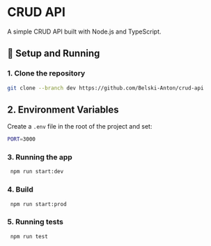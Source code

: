# CRUD API

A simple CRUD API built with Node.js and TypeScript.

## 🚀 Setup and Running

### 1. Clone the repository

```bash
git clone --branch dev https://github.com/Belski-Anton/crud-api
```

## 2. Environment Variables

Create a `.env` file in the root of the project and set:
```bash
PORT=3000
```
### 3. Running the app

```bash
 npm run start:dev
```

### 4. Build

```bash
 npm run start:prod
```

### 5. Running tests

```bash
 npm run test
```
